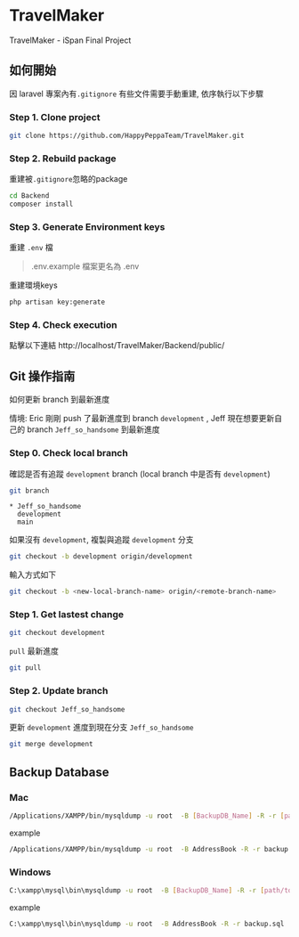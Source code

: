 # TravelMaker
TravelMaker - iSpan Final Project

## 如何開始
因 laravel 專案內有`.gitignore` 有些文件需要手動重建, 依序執行以下步驟

### Step 1. Clone project 
```bash
git clone https://github.com/HappyPeppaTeam/TravelMaker.git
```

### Step 2. Rebuild package
重建被`.gitignore`忽略的package 
```bash
cd Backend
composer install
```

### Step 3. Generate Environment keys
重建 `.env` 檔
> .env.example 檔案更名為 .env

重建環境keys
```bash
php artisan key:generate
``` 
### Step 4. Check execution
點擊以下連結
http://localhost/TravelMaker/Backend/public/


## Git 操作指南

如何更新 branch 到最新進度

情境: Eric 剛剛 push 了最新進度到 branch `development` , Jeff 現在想要更新自己的 branch `Jeff_so_handsome` 到最新進度
### Step 0. Check local branch
確認是否有追蹤 `development` branch (local branch 中是否有 `development`) 

```bash
git branch
```

```
* Jeff_so_handsome
  development
  main
```

如果沒有 `development`, 複製與追蹤 `development` 分支
```bash
git checkout -b development origin/development
```

輸入方式如下
```bash
git checkout -b <new-local-branch-name> origin/<remote-branch-name>
```


### Step 1. Get lastest change
```bash
git checkout development
```

`pull` 最新進度
```bash
git pull
```

### Step 2. Update branch
```bash
git checkout Jeff_so_handsome
```
更新 `development` 進度到現在分支 `Jeff_so_handsome` 
```bash
git merge development
```



## Backup Database

### Mac
```bash
/Applications/XAMPP/bin/mysqldump -u root  -B [BackupDB_Name] -R -r [path/to/Backup_file_name.sql]
```

example
```bash
/Applications/XAMPP/bin/mysqldump -u root  -B AddressBook -R -r backup.sql
```

### Windows

```bash
C:\xampp\mysql\bin\mysqldump -u root  -B [BackupDB_Name] -R -r [path/to/Backup_file_name.sql]
```

example
```bash
C:\xampp\mysql\bin\mysqldump -u root  -B AddressBook -R -r backup.sql
```